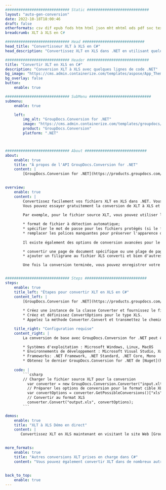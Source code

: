 ```yaml
---
############################# Static ############################
layout: "auto-gen-conversion"
date: 2022-10-18T18:00:46
draft: false
otherformats: csv dif epub fods htm html json mht mhtml ods pdf sxc tex tsv xlam xls xlsb xlsm xlsx xlt xltm xltx xml xps
breadcrumb: XLT à XLS en C#

############################# Head ############################
head_title: "Convertisseur XLT à XLS en C#"
head_description: "Convertissez XLT en XLS dans .NET en utilisant quelques lignes de code. Utilisez l'API de conversion de documents GroupDocs pour convertir plus de 160 formats de fichiers."

############################# Header ############################
title: "Convertir XLT en XLS en C#"
description: "Conversion XLT à XLS avec quelques lignes de code .NET"
bg_image: "https://cms.admin.containerize.com/templates/aspose/App_Themes/V3/images/bg/header1.png"
bg_overlay: false
button:
    enable: true

############################# SubMenu ############################
submenu:
    enable: true

    left:
        img_alt: "GroupDocs.Conversion for .NET"
        image: "https://cms.admin.containerize.com/templates/groupdocs/images/product-logos/90x90-noborder/groupdocs-conversion-net.png"
        product: "GroupDocs.Conversion"
        platform: ".NET"



############################# About ############################
about:
    enable: true
    title: "À propos de l'API GroupDocs.Conversion for .NET"
    content: |
        [GroupDocs.Conversion for .NET](https://products.groupdocs.com/conversion/net/) peut être utilisé pour convertir Microsoft Word, Excel, PowerPoint, PDF, Visio et d'autres formats. GroupDocs.Conversion est une API autonome adaptée aux systèmes back-end et internes nécessitant des performances élevées. Il ne dépend d'aucun logiciel tel que Microsoft ou Open Office.
    

overview:
    enable: true
    content: |
        Convertissez facilement vos fichiers XLT en XLS dans .NET. Vous pouvez utiliser seulement quelques lignes de code C# dans n'importe quelle plate-forme de votre choix comme - Windows, Linux, macOS.
        Vous pouvez essayer gratuitement la conversion de XLT à XLS et évaluer la qualité des résultats de conversion. En plus des scénarios de conversion de fichiers simples, vous pouvez essayer des options plus avancées pour charger le fichier source XLT et pour enregistrer le résultat de sortie XLS. 
        
        Par exemple, pour le fichier source XLT, vous pouvez utiliser les options de chargement suivantes :

        * format de fichier à détection automatique;
        * spécifier le mot de passe pour les fichiers protégés (si le format de fichier le prend en charge);
        * remplacer les polices manquantes pour préserver l'apparence du document.
        
        Il existe également des options de conversion avancées pour le fichier XLS :

        * convertir une page de document spécifique ou une plage de pages;
        * ajouter un filigrane au fichier XLS converti et bien d'autres.

        Une fois la conversion terminée, vous pouvez enregistrer votre fichier XLS dans le chemin du fichier local ou dans tout stockage tiers tel que FTP, Amazon S3, Google Drive, Dropbox, etc. Veuillez noter - pour convertir XLT en XLS aucun logiciel supplémentaire n'est nécessaire - comme MS Office, Open Office, Adobe Acrobat Reader, etc.


############################# Steps ############################
steps:
    enable: true
    title_left: "Étapes pour convertir XLT en XLS en C#"
    content_left: |
        [GroupDocs.Conversion for .NET](https://products.groupdocs.com/conversion/net/) permet aux développeurs de convertir facilement un fichier XLT en XLS avec quelques lignes de code.
        
        * Créez une instance de la classe Converter et fournissez le fichier XLT avec le chemin complet
        * Créez et définissez ConvertOptions pour le type XLS.
        * Appelez la méthode Converter.Convert et transmettez le chemin complet et le format (XLS) en tant que paramètre

    title_right: "Configuration requise"
    content_right: |
        La conversion de base avec GroupDocs.Conversion for .NET peut être effectuée en quelques étapes simples. Nos API sont prises en charge sur toutes les principales plates-formes et systèmes d'exploitation. Avant d'exécuter le code ci-dessous, assurez-vous que les prérequis suivants sont installés sur votre système.

        * Systèmes d'exploitation : Microsoft Windows, Linux, MacOS
        * Environnements de développement : Microsoft Visual Studio, Xamarin, MonoDevelop
        * Frameworks: .NET Framework, .NET Standard, .NET Core, Mono
        * Obtenez le dernier GroupDocs.Conversion for .NET de [Nuget](https://www.nuget.org/packages/groupdocs.conversion)
         
    code: |
        ```csharp    
        // Charger le fichier source XLT pour la conversion
          var converter = new GroupDocs.Conversion.Converter("input.xlt");
          // Préparer les options de conversion pour le format cible XLS
          var convertOptions = converter.GetPossibleConversions()["xls"].ConvertOptions;
          // Convertir au format XLS
          converter.Convert("output.xls", convertOptions);
        ```

demos:
    enable: true
    title: "XLT à XLS Démo en direct"
    content: |
       Convertissez XLT en XLS maintenant en visitant le site Web [GroupDocs.Conversion App](https://products.groupdocs.app/conversion/family). La démo en ligne présente les avantages suivants
          

more_formats:
    enable: true
    title: "Autres conversions XLT prises en charge dans C#"
    content: "Vous pouvez également convertir XLT dans de nombreux autres formats de fichiers. Veuillez consulter la liste ci-dessous."
       
       
back_to_top:
    enable: true
---
```

